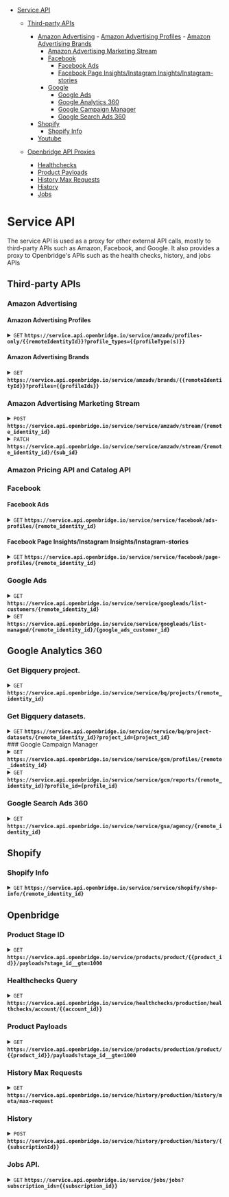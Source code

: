 - [Service API](#service-api)
	- [Third-party APIs](#third-party-apis)
	  - [Amazon Advertising](#amazon-advertising)
			- [Amazon Advertising Profiles](#amazon-advertising-profiles)
			- [Amazon Advertising Brands](#amazon-advertising-brands)
	  	- [Amazon Advertising Marketing Stream](#amazon-advertising-marketing-stream)
		- [Facebook](#facebook)
			- [Facebook Ads](#facebook-ads)
			- [Facebook Page Insights/Instagram Insights/Instagram-stories](#facebook-page-insights-instagram-insights-instagram-stories)
		- [Google](#google)
			- [Google Ads](#google-ads)
			- [Google Analytics 360](#google-analytics-360)
			- [Google Campaign Manager](#google-campaign-manager)
			- [Google Search Ads 360](#google-search-ads-360)
	  - [Shopify](#shopify)
		  - [Shopify Info](#shopify-info)
	  - [Youtube](#youtube)

  - [Openbridge API Proxies](#openbridge-api-proxies)
	  - [Healthchecks](#healthchecks)
	  - [Product Payloads](#product-payloads)
	  - [History Max Requests](#history-max-requests)
	  - [History](#history-transaction-creation)
	  - [Jobs](#jobs)

# Service API

The service API is used as a proxy for other external API calls, mostly to third-party APIs such as Amazon, Facebook, and Google.  It also provides a proxy to Openbridge's APIs such as the health checks, history, and jobs APIs

## Third-party APIs

### Amazon Advertising

#### Amazon Advertising Profiles
<details>

  <summary><code>GET</code> <code><b>https://service.api.openbridge.io/service/amzadv/profiles-only/{{remoteIdentityId}}?profile_types={{profileType(s)}}</b></code></summary>

  The Amazon Advertising Profiles service endpoint is use to get a list of profiles based on type(s) of profile that you need.

  The request endpoint of the AmazonAdvertisingProfile will require the remote identity id, and the profile types you are quering.  Depending on the product you are creating a subscription for you will need to request the correct profile types.  The profile types parameter is comma separated list of valid types.  The table below will show what types for which products.

> | product name | profile types |
> |-|-|
> | `Amazon Advertising (SB/SD)` | seller,vendor |
> | `Amazon Advertising (SP)` | seller,vendor |
> | `Amazon Advertising Ads Recommendations` | seller,vendor |
> | `Amazon Advertising Brand Metrics` | seller,vendor |
> | `Amazon Attribution` | attribution |
> | `Amazon DSP` | dsp |

##### Headers

> | name | data type | description                                                           |
> |-|-|-|
> | Content-Type | string | application/json
> | Authorization | string | Openbridge JWT, passed as a  authorization bearer type


##### Parameters
> | name | data type | description                                                           |
> |-|-|-|
> | profile_types | string | Amazon advertising profile type(s). (see the list above) 


##### Responses

> | http code | content-type | response |
> |-|-|-|
> | `200` | `application/json` | `OK` |

##### Example cURL

This example is for retrieving Amazon Advertising Profiles.
> ```curl

>  curl -H "Content-Type: application/json" -X GET https://service.api.openbridge.io/service/amzadv/profiles-only/{{remoteIdentityId}}?profile_types={{profileTypes}}
> ```

###### Example Response

> ```json
> {
>   "data": [
>      {
>       "id": "number",
>       "type": "AmazonAdvertisingProfile",
>       "attributes": {
>         "country_code": "string",
>         "currency_code": "string",
>         "daily_budget": "number",
>         "timezone": "string",
>         "account_info": {
>           "id": "string",
>           "type": "string",
>           "attributes": {
>             "marketplace_country": "string",
>             "marketplace_string_id": "string",
>             "name": "string",
>             "type": "string",
>             "subType": "string",
>             "valid_payment_method": "boolean"
>           }  
>         }
>       }
>     }
>   ]
> }
> ```
</details>

#### Amazon Advertising Brands

<details>

  <summary><code>GET</code> <code><b>https://service.api.openbridge.io/service/amzadv/brands/{{remoteIdentityId}}?profiles={{profileIds}}</b></code></summary>

The Amazon Advertising Profile Brands service endpoint is use to get additional meta data about Amazon Advertising profiles.  

The request endpoint of the AmazonAdvertisingProfile will require the remote identity id, and the profile types you are quering.  Depending on the product you are creating a subscription for you will need to request the correct profile types.  The profile types parameter is comma separated list of valid types.  The table below will show what types for which products.

##### Headers

> | name | data type | description                                                           |
> |-|-|-|
> | Content-Type | string | application/json
> | Authorization | string | Openbridge JWT, passed as a  authorization bearer type


##### Parameters
> | name | data type | description                                                           |
> |-|-|-|
> | profiles | string | A csv list of profile IDs valid for the provided remote identity id. 

*NOTE*: The profiles parameter is used because passing too many profiles at once can cause the upstream API to time out.  Therefore you should never send more than 5 profile IDs at one time.  This means that if you have 100 profile IDs from the Amazon Advertising Profiles endpoint you would have to loop through and call this endpoint 20 times to get all the extra meta information.

##### Responses

> | http code | content-type | response |
> |-|-|-|
> | `200` | `application/json` | `OK` |

##### Example cURL

This example is for retrieving Amazon Advertising Profile Brands.
> ```curl

>  curl -H "Content-Type: application/json" -X GET https://service.api.openbridge.io/service/amzadv/brands/{{remoteIdentityId}}?profiles={{profileIds}}
> ```

###### Example Response

> ```json
> {
>   "data": {
>     "id": "number"
>     "type": "AmazonAdvertisingProfileBrand",
>     "attributes": {
>       "brand_entity_id": "";
>       "brand_registry_name": "string",
>       "profile_id": "string",
>     }
>   }
> }
> ```

</details>

### Amazon Advertising Marketing Stream

<details>
 <summary><code>POST</code> <code><b>https://service.api.openbridge.io/service</b><b>/service/amzadv/stream/{remote_identity_id}</b></code></summary>

This endpoint is used in the creation of the Amazon Marketing stream SQS queues that are needed to collect data.

##### Headers

> | name      |        data type               | description                                                           |
> |-----------|------------------------------------|-----------------------------------------------------------------------|
> | `Authorization` |  `string`  | `Openbridge JWT, passed as a  authorization bearer type`

##### Payload
> 

##### Responses

> | http code     | content-type                      | response                                                            |
> |---------------|-----------------------------------|---------------------------------------------------------------------|
> | `201`         | `application/json`        | `Success`                                |
> | `202`         | `application/json`        | `Success`                                |
> | `204`         | `application/json`        | `Success`                                |
> | `400`         |         | `Bad Request`                                |
> | `401`         |         | `Not Authorized`                                |
> | `403`         |         | `Forbidden`                                |
> | `404`         |         | `Not Found`                                |
> | `409`         |         | `Conflict`                                |

##### Example cURL

> ```curl

>  curl -X POST -H "Content-Type: application/json" -H "authorization: Bearer YOURJWTXXXXXXXXXXXX" https://service.api.openbridge.io/service/service/amzadv/stream/{remote_identity_id}
> ```

##### Example Response
{{ RESPONSE }}

</details>

<details>
 <summary><code>PATCH</code> <code><b>https://service.api.openbridge.io/service</b><b>/service/amzadv/stream/{remote_identity_id}/{sub_id}</b></code></summary>

This endpoint is used in the updating of the Amazon Marketing stream SQS queues that are needed to collect data.  It should only be called when new SQS queue types are available.

##### Headers

> | name      |        data type               | description                                                           |
> |-----------|------------------------------------|-----------------------------------------------------------------------|
> | `Authorization` |  `string`  | `Openbridge JWT, passed as a  authorization bearer type`

##### Payload
> 

##### Responses

> | http code     | content-type                      | response                                                            |
> |---------------|-----------------------------------|---------------------------------------------------------------------|
> | `200`         | `application/json`        | `Success`                                |
> | `400`         |         | `Bad Request`                                |
> | `401`         |         | `Not Authorized`                                |
> | `403`         |         | `Forbidden`                                |
> | `404`         |         | `Not Found`                                |
> | `409`         |         | `Conflict`                                |

##### Example cURL

> ```curl

>  curl -X PATCH -H "Content-Type: application/json" -H "authorization: Bearer YOURJWTXXXXXXXXXXXX" https://service.api.openbridge.io/service/service/amzadv/stream/{remote_identity_id}/{sub_id}
> ```

##### Example Response
{{ RESPONSE }}


</details>


### Amazon Pricing API and Catalog API


### Facebook

#### Facebook Ads
<details>
 <summary><code>GET</code> <code><b>https://service.api.openbridge.io/service</b><b>/service/facebook/ads-profiles/{remote_identity_id}</b></code></summary>

This endpoint is used to get a list of account IDs associated with a Facebook identity.

##### Headers

> | name      |        data type               | description                                                           |
> |-----------|------------------------------------|-----------------------------------------------------------------------|
> | `Authorization` |  `string`  | `Openbridge JWT, passed as a  authorization bearer type`

##### Responses

> | http code     | content-type                      | response                                                            |
> |---------------|-----------------------------------|---------------------------------------------------------------------|
> | `200`         | `application/json`        | `Success`                                |
> | `400`         |         | `Bad Request`                                |
> | `401`         |         | `Not Authorized`                                |
> | `404`         |         | `Not Found`                                |

##### Example cURL
> ```curl

>  curl -X GET -H "Content-Type: application/json" -H "authorization: Bearer YOURJWTXXXXXXXXXXXX" https://service.api.openbridge.io/service/service/facebook/ads-profiles/{remote_identity_id}
> ```

##### Example Response
>```
>{
>  "data": [
>    {
>      "type": "FacebookMarketing",
>      "id": "XXXXXXXXXXXXXXX",
>      "attributes": {
>        "name": "My Marketing Account Name",
>        "account_id": "XXXXXXXXXXXXXXX",
>        "account_status": 101,
>        "business_name": "XXXXXX",
>        "business_city": "london"
>      }
>    }
>  ]
>}
>```
</details>

#### Facebook Page Insights/Instagram Insights/Instagram-stories

<details>
 <summary><code>GET</code> <code><b>https://service.api.openbridge.io/service</b><b>/service/facebook/page-profiles/{remote_identity_id}</b></code></summary>

This endpoint is used to get a list of page IDs and associated Instagram business acount IDs that are associated with a given identity.

##### Headers

> | name      |        data type               | description                                                           |
> |-----------|------------------------------------|-----------------------------------------------------------------------|
> | `Authorization` |  `string`  | `Openbridge JWT, passed as a  authorization bearer type`

##### Responses

> | http code     | content-type                      | response                                                            |
> |---------------|-----------------------------------|---------------------------------------------------------------------|
> | `200`         | `application/json`        | `Success`                                |
> | `400`         |         | `Bad Request`                                |
> | `401`         |         | `Not Authorized`                                |
> | `404`         |         | `Not Found`                                |

##### Example cURL

> ```curl

>  curl -X GET -H "Content-Type: application/json" -H "authorization: Bearer YOURJWTXXXXXXXXXXXX" https://service.api.openbridge.io/service/service/facebook/page-profiles/{remote_identity_id}
> ```

##### Example Response

If a Facebook page does not have an Instagram account ID attached to it the response would look like this.
>```
>{
>  "data": [
>    {
>      "type": "FacebookPages",
>      "id": "XXXXXXXXXXXXX",
>      "attributes": {
>        "name": "Page Name",
>        "country_page_likes": 5711753,
>        "name_with_location_descriptor": "Page location description",
>        "engagement": {
>          "count": 10061100,
>          "social_sentence": "10M people like this."
>        },
>        "description": "Page description text",
>        "about": "Page short description"
>      }
>    }
>  ]
>}
>```

If a Facebook page has an Instagram account attached to it it would include it in the response like this.

>```
>{
>  "data": [
>    {
>      "type": "FacebookPages",
>      "id": "XXXXXXXXXXXXX",
>      "attributes": {
>        "name": "Page Name",
>        "instagram_business_account": {
>          "id": "XXXXXXXXXXXX"
>        },
>        "country_page_likes": 5711753,
>        "name_with_location_descriptor": "Page location description",
>        "engagement": {
>          "count": 10061100,
>          "social_sentence": "10M people like this."
>        },
>        "description": "Page description text",
>        "about": "Page short description"
>      }
>    }
>  ]
>}
>```

</details>

### Google Ads

<details>
 <summary><code>GET</code> <code><b>https://service.api.openbridge.io/service</b><b>/service/googleads/list-customers/{remote_identity_id}</b></code></summary>

This endpoint is used to get a list of customers attached to the associated identity.

##### Headers

> | name      |        data type               | description                                                           |
> |-----------|------------------------------------|-----------------------------------------------------------------------|
> | `Authorization` |  `string`  | `Openbridge JWT, passed as a  authorization bearer type`

##### Responses

> | http code     | content-type                      | response                                                            |
> |---------------|-----------------------------------|---------------------------------------------------------------------|
> | `200`         | `application/json`        | `Success`                                |
> | `400`         |         | `Bad Request`                                |
> | `401`         |         | `Not Authorized`                                |
> | `404`         |         | `Not Found`                                |

##### Example cURL
> ```curl

>  curl -X GET -H "Content-Type: application/json" -H "authorization: Bearer YOURJWTXXXXXXXXXXXX" https://service.api.openbridge.io/service/service/googleads/list-customers/{remote_identity_id}
> ```

##### Example Response
> ```
>{
>  "data": [
>    {
>      "id": "XXXXXXXXX",
>      "descriptive_name": '"XXXXXXXXXXXXX"',
>      "currency_code": "CAD",
>      "time_zone": "America/Toronto",
>      "auto_tagging_enabled": false,
>      "has_partners_badge": false,
>      "manager": true,
>      "test_account": false
>    }
>  ]
>}
>```
</details>

<details>
 <summary><code>GET</code> <code><b>https://service.api.openbridge.io/service</b><b>/service/googleads/list-managed/{remote_identity_id}/{google_ads_customer_id}</b></code></summary>

This endpoint is used to get a list of customer managed by a manager customer.  You will need both the remote identity ID and the manager customer ID to get the list of managed customers.  A manager customer will have the 'manager' attribute set to true in the list customers call.

##### Headers

> | name      |        data type               | description                                                           |
> |-----------|------------------------------------|-----------------------------------------------------------------------|
> | `Authorization` |  `string`  | `Openbridge JWT, passed as a  authorization bearer type`

##### Responses

> | http code     | content-type                      | response                                                            |
> |---------------|-----------------------------------|---------------------------------------------------------------------|
> | `200`         | `application/json`        | `Success`                                |
> | `400`         |         | `Bad Request`                                |
> | `401`         |         | `Not Authorized`                                |
> | `404`         |         | `Not Found`                                |

##### Example cURL
> ```curl

>  curl -X GET -H "Content-Type: application/json" -H "authorization: Bearer YOURJWTXXXXXXXXXXXX" https://service.api.openbridge.io/service/service/googleads/list-managed/{remote_identity_id}/{google_ads_customer_id}
> ```

##### Example Response
>```
>{
>  "data": {
>    "manager": {
>      "id": "XXXXXXXXXXXXX",
>      "name": "Manager Account Name"
>    },
>    attributes: [
>      {
>        "id": "XXXXXXXXXXX",
>        "descriptive_name": "Descriptive name",
>        "currency_code": "AED",
>        "time_zone": "Asia/Dubai",
>        "test_account": false,
>        "level": 3,
>        "resource_name": "customers/XXXXXXXXXX/customerClients/XXXXXXXXXXXXX"
>      }
>    ]
>  }
>}
>```
</details>

## Google Analytics 360

### Get Bigquery project.

<details>
 <summary><code>GET</code> <code><b>https://service.api.openbridge.io/service</b><b>/service/bq/projects/{remote_identity_id}</b></code></summary>

This endpoint provides a list of google bigquery projects associated with the identtiy.

##### Headers

> | name      |        data type               | description                                                           |
> |-----------|------------------------------------|-----------------------------------------------------------------------|
> | `Authorization` |  `string`  | `Openbridge JWT, passed as a  authorization bearer type`

##### Responses

> | http code     | content-type                      | response                                                            |
> |---------------|-----------------------------------|---------------------------------------------------------------------|
> | `200`         | `application/json`        | `Success`                                |
> | `400`         |         | `Bad Request`                                |
> | `401`         |         | `Not Authorized`                                |
> | `404`         |         | `Not Found`                                |

##### Example cURL

> ```curl

>  curl -X GET -H "Content-Type: application/json" -H "authorization: Bearer YOURJWTXXXXXXXXXXXX" https://service.api.openbridge.io/service/service/bq/projects/{remote_identity_id}
> ```

</details>


### Get Bigquery datasets.

<details>
 <summary><code>GET</code> <code><b>https://service.api.openbridge.io/service</b><b>/service/bq/project-datasets/{remote_identity_id}?project_id={project_id}</b></code></summary>

This endpoint provides a list of google bigquery project datasets associated with the identtiy.

##### Headers

> | name      |        data type               | description                                                           |
> |-----------|------------------------------------|-----------------------------------------------------------------------|
> | `Authorization` |  `string`  | `Openbridge JWT, passed as a  authorization bearer type`

##### Responses

> | http code     | content-type                      | response                                                            |
> |---------------|-----------------------------------|---------------------------------------------------------------------|
> | `200`         | `application/json`        | `Success`                                |
> | `400`         |         | `Bad Request`                                |
> | `401`         |         | `Not Authorized`                                |
> | `404`         |         | `Not Found`                                |

##### Example cURL

> ```curl

>  curl -X GET -H "Content-Type: application/json" -H "authorization: Bearer YOURJWTXXXXXXXXXXXX" https://service.api.openbridge.io/service/service/bq/project-datasets/{remote_identity_id}?project_id={project_id}
> ```

</details>
### Google Campaign Manager

<details>
 <summary><code>GET</code> <code><b>https://service.api.openbridge.io/service</b><b>/service/gcm/profiles/{remote_identity_id}</b></code></summary>

This endpoint provides a list of profiles associated with a given identity.

##### Headers

> | name      |        data type               | description                                                           |
> |-----------|------------------------------------|-----------------------------------------------------------------------|
> | `Authorization` |  `string`  | `Openbridge JWT, passed as a  authorization bearer type`

##### Responses

> | http code     | content-type                      | response                                                            |
> |---------------|-----------------------------------|---------------------------------------------------------------------|
> | `200`         | `application/json`        | `Success`                                |
> | `400`         |         | `Bad Request`                                |
> | `401`         |         | `Not Authorized`                                |
> | `404`         |         | `Not Found`                                |

##### Example cURL

> ```curl
>  curl -X GET -H "Content-Type: application/json" -H "authorization: Bearer YOURJWTXXXXXXXXXXXX" https://service.api.openbridge.io/service/service/gcm/profiles/{remote_identity_id}
> ```

##### Example Response
>```
>{
>  "data": [
>    {
>      "id": "5905858",
>      "attributes": {
>        "kind: 'dfareporting#userProfile",
>        "username: 'analyticsrequests",
>        "accountId: 'XXXXXXXXX",
>        "accountName: 'Account Name",
>        "etag: "'XXXXXXXXXaTjgKplpiRgRgzTOVD5_GUdUcps"
>      }
>    }
>  ],
>  "includes": {
>    "next": ""
>  }
>}
>```
</details>

<details>
 <summary><code>GET</code> <code><b>https://service.api.openbridge.io/service</b><b>/service/gcm/reports/{remote_identity_id}?profile_id={profile_id}</b></code></summary>

{{ Some text here }}

##### Headers

> | name      |        data type               | description                                                           |
> |-----------|------------------------------------|-----------------------------------------------------------------------|
> | `Authorization` |  `string`  | `Openbridge JWT, passed as a  authorization bearer type`

##### Parameters

> | name      |        data type               | description                                                           |
> |-----------|------------------------------------|-----------------------------------------------------------------------|
> | `profile_id` |  `string`  | `The profile ID you want reports for.`

##### Responses

> | http code     | content-type                      | response                                                            |
> |---------------|-----------------------------------|---------------------------------------------------------------------|
> | `200`         | `application/json`        | `Success`                                |
> | `400`         |         | `Bad Request`                                |
> | `401`         |         | `Not Authorized`                                |
> | `404`         |         | `Not Found`                                |

##### Example cURL

> ```curl

>  curl -X GET -H "Content-Type: application/json" -H "authorization: Bearer YOURJWTXXXXXXXXXXXX" https://service.api.openbridge.io/service/service/gcm/reports/{remote_identity_id}?profile_id={{profile_id}}
> ```

##### Example Response
>```
>{
>  "data": [
>    {
>      "id": "700936099",
>      "attributes": {
>        "ownerProfileId": "XXXXXXXXXX",
>        "accountId": "XXXXXXXXXX",
>        "name": "Report Name",
>        "fileName": "DCM_global_export_MC",
>        "kind": "dfareporting#report",
>        "type": "STANDARD",
>        "etag": "\"NPy0DkBZHJQTiOfcOqtfTBzEQUo\"",
>        "lastModifiedTime": "1643227626000",
>        "format": "CSV",
>        "criteria": {
>          "dateRange": {
>            "relativeDateRange": "YESTERDAY",
>            "kind": "dfareporting#dateRange"
>          },
>          "dimensions": [
>            {
>              "name": "date",
>              "kind": "dfareporting#sortedDimension"
>            },
>            {
>              "name": "advertiserId",
>              "kind": "dfareporting#sortedDimension"
>            },
>            {
>              "name": "advertiser",
>              "kind": "dfareporting#sortedDimension"
>            },
>            {
>              "name": "campaignId",
>              "kind": "dfareporting#sortedDimension"
>            },
>            {
>              "name": "campaignExternalId",
>              "kind": "dfareporting#sortedDimension"
>            },
>            {
>              "name": "campaign",
>              "kind": "dfareporting#sortedDimension"
>            },
>            {
>              "name": "placementId",
>              "kind": "dfareporting#sortedDimension"
>            },
>            {
>              "name": "placementExternalId",
>              "kind": "dfareporting#sortedDimension"
>            },
>            {
>              "name": "placement",
>              "kind": "dfareporting#sortedDimension"
>            },
>            {
>              "name": "placementCostStructure",
>              "kind": "dfareporting#sortedDimension"
>            },
>            {
>              "name": "placementRate",
>              "kind": "dfareporting#sortedDimension"
>            },
>            {
>              "name": "creativeId",
>              "kind": "dfareporting#sortedDimension"
>            },
>            {
>              "name": "creative",
>              "kind": "dfareporting#sortedDimension"
>            },
>            {
>              "name": "creativeType",
>              "kind": "dfareporting#sortedDimension"
>            },
>            {
>              "name": "adId",
>              "kind": "dfareporting#sortedDimension"
>            },
>            {
>              "name": "ad",
>              "kind": "dfareporting#sortedDimension"
>            },
>            {
>              "name": "adType",
>              "kind": "dfareporting#sortedDimension"
>            },
>            {
>              "name": "site",
>              "kind": "dfareporting#sortedDimension"
>            },
>            {
>              "name": "campaignStartDate",
>              "kind": "dfareporting#sortedDimension"
>            },
>            {
>              "name": "campaignEndDate",
>              "kind": "dfareporting#sortedDimension"
>            },
>            {
>              "name": "clickThroughUrl",
>              "kind": "dfareporting#sortedDimension"
>            },
>            {
>              "name": "richMediaVideoLength",
>              "kind": "dfareporting#sortedDimension"
>            },
>            {
>              "name": "placementStartDate",
>              "kind": "dfareporting#sortedDimension"
>            },
>            {
>              "name": "placementEndDate",
>              "kind": "dfareporting#sortedDimension"
>            },
>            {
>              "name": "packageRoadblock",
>              "kind": "dfareporting#sortedDimension"
>            },
>            {
>              "name": "packageRoadblockId",
>              "kind": "dfareporting#sortedDimension"
>            }
>          ],
>          "metricNames": [
>            "impressions",
>            "clicks",
>            "clickRate",
>            "activeViewViewableImpressions",
>            "activeViewMeasurableImpressions",
>            "activeViewEligibleImpressions",
>            "totalConversions",
>            "totalConversionsRevenue",
>            "richMediaTrueViewViews",
>            "richMediaCustomAverageTime",
>            "richMediaVideoViews",
>            "richMediaAverageVideoViewTime",
>            "richMediaVideoFirstQuartileCompletes",
>            "richMediaVideoMidpoints",
>            "richMediaVideoThirdQuartileCompletes",
>            "richMediaVideoCompletions",
>            "richMediaVideoPlays",
>            "richMediaVideoViewRate"
>          ]
>        },
>        "schedule": {
>          "active": true,
>          "repeats": "DAILY",
>          "every": 1,
>          "startDate": "2021-03-18",
>          "expirationDate": "2025-03-18"
>        },
>        "delivery": {
>          "emailOwner": false
>        }
>      }
>    }
>  ],
>  "includes": {
>    "next": ""
>  }
>}
>```

</details>

### Google Search Ads 360

<details>
 <summary><code>GET</code> <code><b>https://service.api.openbridge.io/service</b><b>/service/gsa/agency/{remote_identity_id}</b></code></summary>

This endpoint returns a list advertiser/agency pairs associated with an identity.

##### Headers

> | name      |        data type               | description                                                           |
> |-----------|------------------------------------|-----------------------------------------------------------------------|
> | `Authorization` |  `string`  | `Openbridge JWT, passed as a  authorization bearer type`

##### Parameters
> Put parameters here.

##### Responses

> | http code     | content-type                      | response                                                            |
> |---------------|-----------------------------------|---------------------------------------------------------------------|
> | `200`         | `application/json`        | `Success`                                |
> | `400`         |         | `Bad Request`                                |
> | `401`         |         | `Not Authorized`                                |
> | `404`         |         | `Not Found`                                |

##### Example cURL

> ```curl

>  curl -X GET -H "Content-Type: application/json" -H "authorization: Bearer YOURJWTXXXXXXXXXXXX" https://service.api.openbridge.io/service/service/gsa/agency/{remote_identity_id}
> ```

##### Example Response
>```
>{
>  "data": [
>    {
>      "id": "XXXXXXXXXX:XXXXXXXXXX",
>      "attributes": {
>        "agency": "XXXXXXXXXX",
>        "agencyId": "XXXXXXXXXX",
>        "advertiser": "XXXXXXXXXX",
>        "advertiserId": "XXXXXXXXXX"
>      }
>    },
>    {
>      "id": "XXXXXXXXXX:XXXXXXXXXX",
>      "attributes": {
>        "agency": "XXXXXXXXXX",
>        "agencyId": "XXXXXXXXXX",
>        "advertiser": "XXXXXXXXXX",
>        "advertiserId": "XXXXXXXXXX"
>      }
>    }
>  ],
>  "includes": {
>    "next": ""
>  }
>}
>```

</details>

## Shopify

### Shopify Info

<details>
 <summary><code>GET</code> <code><b>https://service.api.openbridge.io/service</b><b>/service/shopify/shop-info/{remote_identity_id}</b></code></summary>

This endpoint is used to get the shopify shop meta information.

##### Headers

> | name      |        data type               | description                                                           |
> |-----------|------------------------------------|-----------------------------------------------------------------------|
> | `Authorization` |  `string`  | `Openbridge JWT, passed as a  authorization bearer type`

##### Responses

> | http code     | content-type                      | response                                                            |
> |---------------|-----------------------------------|---------------------------------------------------------------------|
> | `200`         | `application/json`        | `Success`                                |
> | `400`         |         | `Bad Request`                                |
> | `401`         |         | `Not Authorized`                                |
> | `404`         |         | `Not Found`                                |

##### Example cURL
> ```curl

>  curl -X GET -H "Content-Type: application/json" -H "authorization: Bearer YOURJWTXXXXXXXXXXXX" https://service.api.openbridge.io/service/shopify/shopify-info/{remote_identity_id}
> ```

##### Example Response
>```
>{
>    "data": {
>        "shop": {
>            "id": 000000001,
>            "name": "My Shop Name",
>            "email": "support@xxxxx.xxx",
>            "domain": "xxxxxx.xx",
>            "province": "",
>            "country": "US",
>            "address1": "123 ABC Lane",
>            "zip": "xxxxxx",
>            "city": "XXXXXXX",
>            "source": null,
>            "phone": "+XXXXXXX",
>            "latitude": XX.XXXXXX,
>            "longitude": XX.XXXXX,
>            "primary_locale": "XX",
>            "address2": "",
>            "created_at": "2023-03-22T17:42:27+01:00",
>            "updated_at": "2024-01-10T09:11:34+01:00",
>            "country_code": "XX",
>            "country_name": "XXXXXXXX",
>            "currency": "XX",
>            "customer_email": "XXXXX@XXXXXX.XX",
>            "timezone": "(GMT+01:00) Europe/XXXXXXX",
>            "iana_timezone": "Europe/XXXXXXXX",
>            "shop_owner": "XXXXXXXXX XXXXXXXXXXX",
>            "money_format": "€{{amount_with_comma_separator}}",
>            "money_with_currency_format": "€{{amount_with_comma_separator}} EUR",
>            "weight_unit": "kg",
>            "province_code": null,
>            "taxes_included": true,
>            "auto_configure_tax_inclusivity": null,
>            "tax_shipping": null,
>            "county_taxes": true,
>            "plan_display_name": "Shopify",
>            "plan_name": "professional",
>            "has_discounts": true,
>            "has_gift_cards": false,
>            "myshopify_domain": "XXXXXXXXXXX.myshopify.com",
>            "google_apps_domain": null,
>            "google_apps_login_enabled": null,
>            "money_in_emails_format": "€{{amount_with_comma_separator}}",
>            "money_with_currency_in_emails_format": "€{{amount_with_comma_separator}} EUR",
>            "eligible_for_payments": true,
>            "requires_extra_payments_agreement": false,
>            "password_enabled": false,
>            "has_storefront": true,
>            "finances": true,
>            "primary_location_id": XXXXXXXXXXX,
>            "checkout_api_supported": true,
>            "multi_location_enabled": true,
>            "setup_required": false,
>            "pre_launch_enabled": false,
>            "enabled_presentment_currencies": [
>                "EUR"
>            ],
>            "transactional_sms_disabled": true,
>            "marketing_sms_consent_enabled_at_checkout": false
>        }
>    }
>}
>```
</details>

## Openbridge

### Product Stage ID
<details>
  <summary><code>GET</code> <code><b>https://service.api.openbridge.io/service/products/product/{{product_id}}/payloads?stage_id__gte=1000</b></code></summary>

  Stage IDs are used to manage what kind of data comes through on a given subscription.  Some users may want all data from all datasets, while others may only need a subset of data.  Limiting to a subset of data can reduce the chances of getting rate limited by a third party API.

  ##### Headers

  > | name | data type | description                                                           |
  > |-|-|-|
  > | Content-Type | string | application/json
  > | Authorization | string | Openbridge JWT, passed as a  authorization bearer type

  ##### Parameters

  > | parameter | required | description |
  > |-|-|-|
  > | stage_id__gte | `TRUE` | This parameter is required and must be set to a value of 1000

  > | http code | content-type | response |
  > |-|-|-|
  > | `200` | `application/json` | `OK` |

  #### Response Example

  Please note the `First`,`Last`,`Previous`, and `Next` URLs are unusable from the outside world.  You must generate the next and previous URLs based on page that you are currently on manually.

  

  ```
{
  "links": {
    "first": "https://55anmbidzh.execute-api.us-east-1.amazonaws.com/product/57/payloads?X-Amz-Algorithm=AWS4-HMAC-SHA256&X-Amz-Content-SHA256=e3b0c44298fc1c149afbf4c8996fb92427ae41e4649b934ca495991b7852b855&X-Amz-Credential=ASIAVIA2REQV3GMWZ76G%2F20240508%2Fus-east-1%2Fexecute-api%2Faws4_request&X-Amz-Date=20240508T132023Z&X-Amz-Expires=300&X-Amz-Security-Token=IQoJb3JpZ2luX2VjEJT%2F%2F%2F%2F%2F%2F%2F%2F%2F%2FwEaCXVzLWVhc3QtMSJGMEQCIBaDZdHncY%2FxMZm1mUMmR2hxr4j9YepYeqb8EcTOXOM8AiAZc%2FdNPaXzuy5WQTxaqp5M5Tiaabg%2FpwKuHBMmsx787ir7Agjt%2F%2F%2F%2F%2F%2F%2F%2F%2F%2F8BEAAaDDM2MDgzMjkwMjE4NyIMjGVeYVqEeH5RgvvtKs8CZKysCemifK0yFjaBQDoUB1vRwGfhV5qb9iCtQ2rF9ruoho%2FlViIZHIHeqd9uV%2BMEChB7kTa9%2Bi5UR%2B5xu4YQQL6el6dcz6%2Fn6mNtQIrtqZMVFWrB6c68u%2BYh3ggUKnx6UZSdU0zWkCQJ7%2BCWZI1q8Q3%2BUyMv6j4WdANf9tzfDGCQ7yxdbkBRS8JcrgQ8sfBOBXmhcIHGlHYma1dQRGPDOxAaxshEEgoQWgr3y6CZ3NKHJq0UssKqmsPO7cQIzvvrxZU2wiEApWx8ABNtRcv0cgNUqclvGKiCI0rknkv6jdCK%2BYk4Q%2BmPpxEPr8G0ZoqImD4QhkpPgtA1Iv17aFrwSZ0%2Fgm457yo5KY9zw1gqauEf1TErx3vJjSDyzT%2FUewT0wn%2BNbLtej2vdGBSEQubuooCFu8bBU1xk%2BPz8ePU3P0skVUBcvgUU%2FX44JQod4Nswqc3tsQY6nwFli4si8b1ZOl0Cnc9xMmGZYt8gytcPAir9890jXFAfoz4t4yPyNMZ0eJu%2BUOc1t7yHOGXFL2SvIsvgWA00bBLPIXyMb4IYqXygGWguni1nnr72Gn%2BmG7tMzZGYt4PIwNby%2FSAUCEzEDnpfpztvZ3Bls%2FeGHOmLx%2FcI%2FP0GR8zIk7MpocVvtNiKuv0AJwfZIUX69uZwmfc1320Yu4ZGh1E%3D&X-Amz-Signature=b6b1759feb329196244134b9acfb5bef944f951aa1771243a9ac989b6411d18d&X-Amz-SignedHeaders=host&page=1&stage_id__gte=1000",
    "last": "https://55anmbidzh.execute-api.us-east-1.amazonaws.com/product/57/payloads?X-Amz-Algorithm=AWS4-HMAC-SHA256&X-Amz-Content-SHA256=e3b0c44298fc1c149afbf4c8996fb92427ae41e4649b934ca495991b7852b855&X-Amz-Credential=ASIAVIA2REQV3GMWZ76G%2F20240508%2Fus-east-1%2Fexecute-api%2Faws4_request&X-Amz-Date=20240508T132023Z&X-Amz-Expires=300&X-Amz-Security-Token=IQoJb3JpZ2luX2VjEJT%2F%2F%2F%2F%2F%2F%2F%2F%2F%2FwEaCXVzLWVhc3QtMSJGMEQCIBaDZdHncY%2FxMZm1mUMmR2hxr4j9YepYeqb8EcTOXOM8AiAZc%2FdNPaXzuy5WQTxaqp5M5Tiaabg%2FpwKuHBMmsx787ir7Agjt%2F%2F%2F%2F%2F%2F%2F%2F%2F%2F8BEAAaDDM2MDgzMjkwMjE4NyIMjGVeYVqEeH5RgvvtKs8CZKysCemifK0yFjaBQDoUB1vRwGfhV5qb9iCtQ2rF9ruoho%2FlViIZHIHeqd9uV%2BMEChB7kTa9%2Bi5UR%2B5xu4YQQL6el6dcz6%2Fn6mNtQIrtqZMVFWrB6c68u%2BYh3ggUKnx6UZSdU0zWkCQJ7%2BCWZI1q8Q3%2BUyMv6j4WdANf9tzfDGCQ7yxdbkBRS8JcrgQ8sfBOBXmhcIHGlHYma1dQRGPDOxAaxshEEgoQWgr3y6CZ3NKHJq0UssKqmsPO7cQIzvvrxZU2wiEApWx8ABNtRcv0cgNUqclvGKiCI0rknkv6jdCK%2BYk4Q%2BmPpxEPr8G0ZoqImD4QhkpPgtA1Iv17aFrwSZ0%2Fgm457yo5KY9zw1gqauEf1TErx3vJjSDyzT%2FUewT0wn%2BNbLtej2vdGBSEQubuooCFu8bBU1xk%2BPz8ePU3P0skVUBcvgUU%2FX44JQod4Nswqc3tsQY6nwFli4si8b1ZOl0Cnc9xMmGZYt8gytcPAir9890jXFAfoz4t4yPyNMZ0eJu%2BUOc1t7yHOGXFL2SvIsvgWA00bBLPIXyMb4IYqXygGWguni1nnr72Gn%2BmG7tMzZGYt4PIwNby%2FSAUCEzEDnpfpztvZ3Bls%2FeGHOmLx%2FcI%2FP0GR8zIk7MpocVvtNiKuv0AJwfZIUX69uZwmfc1320Yu4ZGh1E%3D&X-Amz-Signature=b6b1759feb329196244134b9acfb5bef944f951aa1771243a9ac989b6411d18d&X-Amz-SignedHeaders=host&page=1&stage_id__gte=1000",
    "next": "",
    "prev": ""
  },
  "data": [
    {
      "type": "Product",
      "id": "2958",
      "attributes": {
        "name": "sp_settlements", // the name of the dataset
        "created_at": "2024-05-03T13:36:40.156426",
        "modified_at": "2024-05-03T13:36:40.185841",
        "stage_id": 1000 // the stage id associated with the dataset
      }
    }
  ],
  "meta": {
    "pagination": {
      "page": 1,
      "pages": 1,
      "count": 1
    }
  }
  ```
</details>



### Healthchecks Query
<details>
  <summary><code>GET</code> <code><b>https://service.api.openbridge.io/service/healthchecks/production/healthchecks/account/{{account_id}}</b></code></summary>

  The healthchecks endpoint is used for querying information about the health of active pipelines.

  **Important Note**: Please note is that Openbridge only updates healthcheck data once every four hours, therefore, API users should not query healthcheck data more than once every 4 hours.

##### Headers

> | name | data type | description                                                           |
> |-|-|-|
> | Content-Type | string | application/json
> | Authorization | string | Openbridge JWT, passed as a  authorization bearer type


##### Parameters

> | parameter | required | description |
> |-|-|-|
> | account_id | `TRUE` | The acocunt ID that owns the subscription is passed in as part of the URI. |

The GET method has the following required and optional query string parameters available. 

> | parameter | required | description |
> |-|-|-|
> | subscription_id | `FALSE` | Pipeline Subscription ID you want health informatino for. |
> | modified_at__gte | `FALSE` | Modified date greater than evaluator. |
> | modified_at__lte | `FALSE` | Modified date less than evaluator.. |
> | page | `FALSE` | Paginated page number for the over all query. |
> | page_size | `FALSE` | Result count per page, should not exceed 100. |
> | status | `TRUE` | Should be set to `ERROR` to find pipeline subscription errors. |


##### Response Codes

> | http code | content-type | response |
> |-|-|-|
> | `200` | `application/json` | `OK` |


#### Response Example

Please note the `First`,`Last`,`Previous`, and `Next` URLs are unusable from the outside world.  You must generate the next and previous URLs based on page that you are currently on manually.

>```
>{
>    "results": [
>        {
>            "id": {{ID}},
>            "modified_at": "{{MODIFIEDAT}}",
>            "company": "{{COMPANYNAME}}",
>            "email_address": "{{EMAILADDRESS}}",
>            "product_id": {{PRODUCTID}},
>            "subproduct_id": null,
>            "product_name": "{{PRODUCTNAME}}",
>            "payload_name": "{{PAYLOADNAME}}",
>            "storage_id": "{{STORAGEID}}",
>            "subscription_id": 116828,
>            "subscription_name": "{{SUBSCRIPTIONNAME}}",
>            "hc_runtime": "{{RUNTIMEDATETIME}}",
>            "status": "{{STATUS}}",
>            "message": {{MESSAGE}},
>            "file_path": "{{FILEPATH}}",
>            "owner": " ",
>            "sender": "{{SENDERNAME}}",
>            "transaction_id": "{{TRANSACTIONID}}",
>            "err_msg": "{{ERRORMESSAGE}}",
>            "error_code": "",
>            "job_id": null,
>            "account_id": {{ACCOUNTID}}
>        }
>    ],
>    "meta": {
>        "pagination": {
>            "page": 1,
>            "pages": 1,
>            "count": 1
>        }
>    },
>    "links": {
>        "first": "XXXXXX",
>        "last": "XXXXXXXX",
>        "next": null,
>        "prev": null
>    }
>}
>```

##### Example cURL

This example is for requesting one day of health check data for January 24, 2024.
> ```curl

>  curl -H "Content-Type: application/json" -X GET  https://service.api.openbridge.io/service/healthchecks/production/healthchecks/account/{{account_id}}?subscription_id={{subscription_ID}}&page=1&status=ERROR&page_size=10&modified_at__gte=2024-01-23%2000:00:00&modified_at__lte=2024-01-24%2023:59:59
> ```

</details>


### Product Payloads
<details>
  <summary><code>GET</code> <code><b>https://service.api.openbridge.io/service/products/production/product/{{product_id}}/payloads?stage_id__gte=1000</b></code></summary>

  The healthchecks endpoint is used for querying information about the health of active pipelines.  Part of the URL 

##### Headers

> | name | data type | description                                                           |
> |-|-|-|
> | Content-Type | string | application/json |
> | Authorization | string | Openbridge JWT, passed as a  authorization bearer type |

##### Parameters

> | parameter | required | description |
> |-|-|-|
> | product_id | `TRUE` | The id of the product you want the stage informatino for. |

The GET method has the following required and optional query string parameters available. 

> | parameter | required | description |
> |-|-|-|
> | stage_id__gte | `TRUE` | Used to retrieve all stages above 1000 for a given product.  Used for history requests. |


##### Response Codes

> | http code | content-type | response |
> |-|-|-|
> | `200` | `application/json` | `OK` |


#### Response Example

Please note the `First`,`Last`,`Previous`, and `Next` URLs are unusable from the outside world.  You must generate the next and previous URLs based on page that you are currently on manually.

>```
>{
>   "links": {
>     "first": "Internal address unusable from outside world",
>     "last": "Internal address unusable from outside world",
>     "next": "Internal address unusable from outside world",
>     "prev": "Internal address unusable from outside world"
>   },
>   "data": [
>     {
>       "type": "Product",
>       "id": "{{RECORDID}}",
>       "attributes": {
>         "name": "{{TABLENAME}}",
>         "created_at": "{{CREATED_AT_TIMESTAMP}}",
>         "modified_at": "{{MODIFIED_AT_TIMESTAMP}}",
>         "stage_id": {{STAGEID}}
>       }
>     },
>     ...
>   ],
>   "meta": {
>     "pagination": {
>       "page": 1,
>       "pages": 1,
>       "count": 3
>     }
>   }
> }
>```

##### Example cURL

This example is for requesting stage data for Amazon Orders API

> ```curl
>  curl -H "Content-Type: application/json" -X GET  https://service.api.openbridge.io/service/products/production/product/53/payloads?stage_id__gte=1000
> ```
</details>

### History Max Requests
<details>
  <summary><code>GET</code> <code><b>https://service.api.openbridge.io/service/history/production/history/meta/max-request</b></code></summary>

  The History max requests endpoint provides a list of all products that support history requests and the max number of days history can be requested for each.

##### Headers

> | name | data type | description                                                           |
> |-|-|-|
> | Content-Type | string | application/json |
> | Authorization | string | Openbridge JWT, passed as a  authorization bearer type |

##### Response Codes

> | http code | content-type | response |
> |-|-|-|
> | `200` | `application/json` | `OK` |


#### Response Example

>```
{
>  "data": [
>    {
>      "id": {{PRODUCTID}},
>      "attributes": {
>        "max_request_time": int,
>        "max_days_per_request": int,
>        "base_request_start": int
>      }
>      ...
>  ]
>}
>```


> | Attribute | meaning |
> |-|-|-|
> | max_request_time | The maximum number of days in the past history can requested for. |
> | max_days_per_request | Maximum number of days history can be requested for per request. |
> | base_request_start | When setting up history this is the number of days from today in the past that history can most recently be requested for.  For most products the value is 1, but for some products it is higher.  For example.  Facebook Page Insights (product id 2) has a base_request_start of 5.  On Jan 20th history can only be requested up until Jan 15.  For Amazon Orders API which has a base_request_start of 1 On Jan 20th history can only be requested up until Jan 19. |


##### Example cURL

This example is for requesting product max history request data.

> ```curl
>  curl -H "Content-Type: application/json" -X GET  https://service.api.openbridge.io/service/history/production/history/meta/max-request
> ```
</details>


### History

<details>
  <summary><code>POST</code> <code><b>https://service.api.openbridge.io/service/history/production/history/{{subscriptionId}}</b></code></summary>

  The History endpoint is used for generating history requests for subscriptions where history is allowed.  Not all products can generate history requests.

###### Payload Schema

> ```json
> {
>       data: {
>         type: 'HistoryTransaction',
>         attributes: {
>           start_date: dateString,
>           end_date: dateString,
>           is_primary: boolean,
>           start_time?: datetimeString,
>           stage_id?: productStageId
>         }
>       }
>     }
> ```

The request endpoint of the HistoryTransaction will require the subscription id.  The payload will require 4 parameters.

> | name | data type | description |
> |-|-|-|
> | `start_date` | int | The start date reflects the most recent date you want to request data from the source system for. |
> | `end_date` | int | The end date is the furthermost date from the current date that data collection will stop. |
> | `is_primary` | booelan | Always use `false` |
> | `stage_id` | int | (optional) The stage ID for a given product that can be found from the Product Payload request for that product. |
> | `start_time` | string | (required if stage_id is set) UTC Datetime string of the time you want this request to first run, must be no sooner than 10 minutes from the time of request.  15 minutes or more is recommended. |

**Note**:  We have recently removed the need to add a product_id as part of the payload, as it is now inferred from the subscription.

##### Headers

> | name | data type | description                                                           |
> |-|-|-|
> | Content-Type | string | application/json |
> | Authorization | string | Openbridge JWT, passed as a  authorization bearer type |


##### Parameters
> The POST method does not require any parameters. 

##### Responses

> | http code | content-type | response |
> |-|-|-|
> | `201` | `application/json` | `Created` |

##### Example cURL

This example is for requesting stage data for Amazon Orders API.

> ```curl
>  curl -H "Content-Type: application/json" -X POST -d '{ "data": { type: "HistoryTransaction", "attributes": { "product_id": 53; "start_date": "2021-10-10", "end_date": "2021-10-01", "is_primary": true, "stage_id": 1000, "start_time": "2024-05-06 12:05:00" }}}' https://service.api.openbridge.io/service/history/production/history/{{subscriptionId}}
> ```

</details>

### Jobs API.
<details>
  <summary><code>GET</code> <code><b>https://service.api.openbridge.io/service/jobs/jobs?subscription_ids={{subscription_id}}</b></code></summary>
  
The jobs endpoint will allow you to get detailed information about the current job states of a given pipeline subscription.

##### Headers

> | name | data type | description                                                           |
> |-|-|-|
> | Content-Type | string | application/json
> | Authorization | string | Openbridge JWT, passed as a  authorization bearer type


##### Parameters
> | name | data type | description                                                           |
> |-|-|-|
> | subscription_ids | string | Accepts a comma seperated list of pipeline subscrition IDs, however we recommend doing checks one at a time. |
> |`order_by`|`is_primary`|`orders job records primary first then history`|
> |`page`|`number`|`paginated history page`|
> |`page_size`|`number`|`number of records to show per page request`|
> | `is_primary` |`boolean` | `'true' to return prumary jobs 'false' to return history jobs. Exclude for all jobs` |


##### Responses

> | http code | content-type | response |
> |-|-|-|
> | `200` | `application/json` | `OK` |

##### Example cURL

This example is for retrieving Jobs records for a given pipeline.
> ```curl
>  curl -H "Content-Type: application/json" -X GET https://service.api.openbridge.io/service/amzadv/profiles-only/{{remoteIdentityId}}?profile_types={{profileTypes}}
> ```

###### Example Response

> ```json
> {
>   "data": [
>      {
>       "id": "number",
>       "type": "AmazonAdvertisingProfile",
>       "attributes": {
>         "country_code": "string",
>         "currency_code": "string",
>         "daily_budget": "number",
>         "timezone": "string",
>         "account_info": {
>           "id": "string",
>           "type": "string",
>           "attributes": {
>             "marketplace_country": "string",
>             "marketplace_string_id": "string",
>             "name": "string",
>             "type": "string",
>             "subType": "string",
>             "valid_payment_method": "boolean"
>           }  
>         }
>       }
>     }
>   ]
> }
> ```
  
  
</details>



